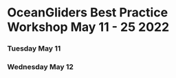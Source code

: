 # OceanGliders Best Practice Workshop May 11 - 25 2022

### Tuesday May 11 

### Wednesday May 12 



